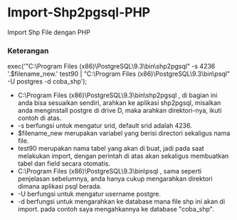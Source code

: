 # Import-Shp2pgsql-PHP
Import Shp File dengan PHP

### Keterangan
exec('"C:\Program Files (x86)\PostgreSQL\9.3\bin\shp2pgsql" -s 4236 '.$filename_new.' test90 | "C:\Program Files (x86)\PostgreSQL\9.3\bin\psql" -U postgres -d coba_shp');
- C:\Program Files (x86)\PostgreSQL\9.3\bin\shp2pgsql , di bagian ini anda bisa sesuaikan sendiri, arahkan ke aplikasi shp2pgsql, misalkan anda menginstall postgre di drive D, maka arahkan direktori-nya, ikuti contoh di atas.
- -s berfungsi untuk mengatur srid, default srid adalah 4236.
- $filename_new merupakan variabel yang berisi directori sekaligus nama file.
- test90 merupakan nama tabel yang akan di buat, jadi pada saat melakukan import, dengan perintah di atas akan sekaligus membuatkan tabel dan field secara otomatis.
- C:\Program Files (x86)\PostgreSQL\9.3\bin\psql , sama seperti penjelasan sebelumnya, anda hanya cukup mengarahkan direktori dimana aplikasi psql berada.
- -U berfungsi untuk mengatur username postgre.
- -d berfungsi untuk mengarahkan ke database mana file shp ini akan di import. pada contoh saya mengahkannya ke database "coba_shp".

